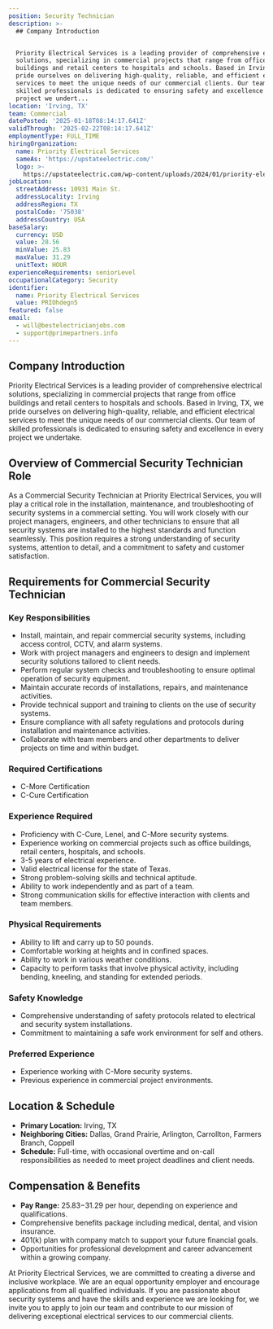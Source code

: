 ```yaml
---
position: Security Technician
description: >-
  ## Company Introduction


  Priority Electrical Services is a leading provider of comprehensive electrical
  solutions, specializing in commercial projects that range from office
  buildings and retail centers to hospitals and schools. Based in Irving, TX, we
  pride ourselves on delivering high-quality, reliable, and efficient electrical
  services to meet the unique needs of our commercial clients. Our team of
  skilled professionals is dedicated to ensuring safety and excellence in every
  project we undert...
location: 'Irving, TX'
team: Commercial
datePosted: '2025-01-18T08:14:17.641Z'
validThrough: '2025-02-22T08:14:17.641Z'
employmentType: FULL_TIME
hiringOrganization:
  name: Priority Electrical Services
  sameAs: 'https://upstateelectric.com/'
  logo: >-
    https://upstateelectric.com/wp-content/uploads/2024/01/priority-electrical-logo-dark-300x161.png
jobLocation:
  streetAddress: 10931 Main St.
  addressLocality: Irving
  addressRegion: TX
  postalCode: '75038'
  addressCountry: USA
baseSalary:
  currency: USD
  value: 28.56
  minValue: 25.83
  maxValue: 31.29
  unitText: HOUR
experienceRequirements: seniorLevel
occupationalCategory: Security
identifier:
  name: Priority Electrical Services
  value: PRIOhdegn5
featured: false
email:
  - will@bestelectricianjobs.com
  - support@primepartners.info
---
```




## Company Introduction

Priority Electrical Services is a leading provider of comprehensive electrical solutions, specializing in commercial projects that range from office buildings and retail centers to hospitals and schools. Based in Irving, TX, we pride ourselves on delivering high-quality, reliable, and efficient electrical services to meet the unique needs of our commercial clients. Our team of skilled professionals is dedicated to ensuring safety and excellence in every project we undertake.

## Overview of Commercial Security Technician Role

As a Commercial Security Technician at Priority Electrical Services, you will play a critical role in the installation, maintenance, and troubleshooting of security systems in a commercial setting. You will work closely with our project managers, engineers, and other technicians to ensure that all security systems are installed to the highest standards and function seamlessly. This position requires a strong understanding of security systems, attention to detail, and a commitment to safety and customer satisfaction.

## Requirements for Commercial Security Technician

### Key Responsibilities

- Install, maintain, and repair commercial security systems, including access control, CCTV, and alarm systems.
- Work with project managers and engineers to design and implement security solutions tailored to client needs.
- Perform regular system checks and troubleshooting to ensure optimal operation of security equipment.
- Maintain accurate records of installations, repairs, and maintenance activities.
- Provide technical support and training to clients on the use of security systems.
- Ensure compliance with all safety regulations and protocols during installation and maintenance activities.
- Collaborate with team members and other departments to deliver projects on time and within budget.

### Required Certifications

- C-More Certification
- C-Cure Certification

### Experience Required

- Proficiency with C-Cure, Lenel, and C-More security systems.
- Experience working on commercial projects such as office buildings, retail centers, hospitals, and schools.
- 3-5 years of electrical experience.
- Valid electrical license for the state of Texas.
- Strong problem-solving skills and technical aptitude.
- Ability to work independently and as part of a team.
- Strong communication skills for effective interaction with clients and team members.

### Physical Requirements

- Ability to lift and carry up to 50 pounds.
- Comfortable working at heights and in confined spaces.
- Ability to work in various weather conditions.
- Capacity to perform tasks that involve physical activity, including bending, kneeling, and standing for extended periods.

### Safety Knowledge

- Comprehensive understanding of safety protocols related to electrical and security system installations.
- Commitment to maintaining a safe work environment for self and others.

### Preferred Experience

- Experience working with C-More security systems.
- Previous experience in commercial project environments.

## Location & Schedule

- **Primary Location:** Irving, TX
- **Neighboring Cities:** Dallas, Grand Prairie, Arlington, Carrollton, Farmers Branch, Coppell
- **Schedule:** Full-time, with occasional overtime and on-call responsibilities as needed to meet project deadlines and client needs.

## Compensation & Benefits

- **Pay Range:** $25.83-$31.29 per hour, depending on experience and qualifications.
- Comprehensive benefits package including medical, dental, and vision insurance.
- 401(k) plan with company match to support your future financial goals.
- Opportunities for professional development and career advancement within a growing company.

At Priority Electrical Services, we are committed to creating a diverse and inclusive workplace. We are an equal opportunity employer and encourage applications from all qualified individuals. If you are passionate about security systems and have the skills and experience we are looking for, we invite you to apply to join our team and contribute to our mission of delivering exceptional electrical services to our commercial clients.
